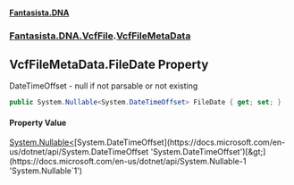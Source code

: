 #### [Fantasista.DNA](index.md 'index')
### [Fantasista.DNA.VcfFile](Fantasista.DNA.VcfFile.md 'Fantasista.DNA.VcfFile').[VcfFileMetaData](Fantasista.DNA.VcfFile.VcfFileMetaData.md 'Fantasista.DNA.VcfFile.VcfFileMetaData')

## VcfFileMetaData.FileDate Property

DateTimeOffset - null if not parsable or not existing

```csharp
public System.Nullable<System.DateTimeOffset> FileDate { get; set; }
```

#### Property Value
[System.Nullable&lt;](https://docs.microsoft.com/en-us/dotnet/api/System.Nullable-1 'System.Nullable`1')[System.DateTimeOffset](https://docs.microsoft.com/en-us/dotnet/api/System.DateTimeOffset 'System.DateTimeOffset')[&gt;](https://docs.microsoft.com/en-us/dotnet/api/System.Nullable-1 'System.Nullable`1')